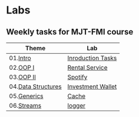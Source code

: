 # Labs

## Weekly tasks for MJT-FMI course

|      Theme         |        Lab        | 
|      -------       |        ---        |  
| 01.[Intro](https://github.com/fmi/java-course/tree/master/01-intro-to-java/lab)              | [Inroduction Tasks](./Intro)    | 
| 02.[OOP I]()           | [Rental Service](./RentalService)    |
| 03.[OOP II]()          | [Spotify](./Spotify)           | 
| 04.[Data Structures]() | [Investment Wallet](./wallet) |
| 05.[Generics]() | [Cache](./cache) | Ready |
| 06.[Streams]() | [logger](./logger) | Ready |


